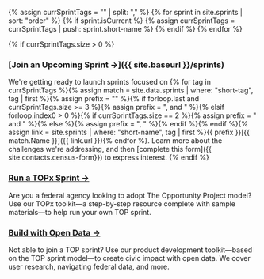 
{% assign currSprintTags = "" | split: "," %}
{% for sprint in site.sprints | sort: "order" %}
  {% if sprint.isCurrent %}
    {% assign currSprintTags = currSprintTags | push: sprint.short-name %}
  {% endif %}
{% endfor %}

{% if currSprintTags.size > 0 %}
### [Join an Upcoming Sprint →]({{ site.baseurl }}/sprints)
We're getting ready to launch sprints focused on {% for tag in currSprintTags %}{% assign match = site.data.sprints | where: "short-tag", tag | first %}{% assign prefix = "" %}{% if forloop.last and currSprintTags.size >= 3 %}{% assign prefix = ", and " %}{% elsif forloop.index0 > 0 %}{% if currSprintTags.size == 2 %}{% assign prefix = " and " %}{% else %}{% assign prefix = ", " %}{% endif %}{% endif %}{% assign link = site.sprints | where: "short-name", tag | first %}{{ prefix }}[{{ match.Name }}]({{ link.url }}){% endfor %}. Learn more about the challenges we're addressing, and then [complete this form]({{ site.contacts.census-form}}) to express interest.
{% endif %}

### [Run a TOPx Sprint →](https://opportunity.census.gov/topx-toolkit/introduction/)
Are you a federal agency looking to adopt The Opportunity Project model? Use our TOPx toolkit—a step-by-step resource complete with sample materials—to help run your own TOP sprint.

### [Build with Open Data →]({{site.baseurl}}/product-development/toolkit) 
Not able to join a TOP sprint? Use our product development toolkit—based on the TOP sprint model—to create civic impact with open data. We cover user research, navigating federal data, and more.